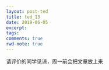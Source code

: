 ```yaml
---
layout: post-ted
title: ted_13
date: 2019-06-05
excerpt:
tags: 
comments: true
rwd-note: true
---
```


请评价的同学见谅，周一前会把文章放上来